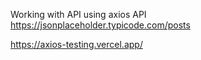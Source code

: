 Working with API using axios
API https://jsonplaceholder.typicode.com/posts

https://axios-testing.vercel.app/
